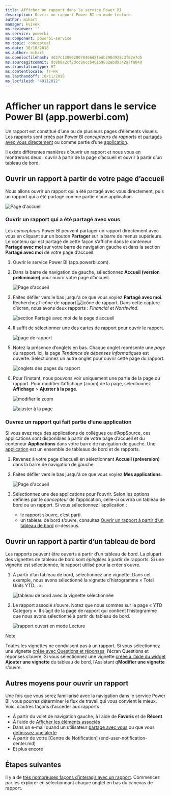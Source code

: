 ```yaml
---
title: Afficher un rapport dans le service Power BI
description: Ouvrir un rapport Power BI en mode Lecture.
author: mihart
manager: kvivek
ms.reviewer: ''
ms.service: powerbi
ms.component: powerbi-service
ms.topic: conceptual
ms.date: 10/10/2018
ms.author: mihart
ms.openlocfilehash: 4d37c1389628078466d8fedb290d928c3f02e7d5
ms.sourcegitcommit: dc8b8a2cf2dcc96ccb46159802ebd9342a7fa840
ms.translationtype: HT
ms.contentlocale: fr-FR
ms.lasthandoff: 10/11/2018
ms.locfileid: "49112012"
---
```

# <a name="view-a-report-in-power-bi-service-apppowerbicom"></a>Afficher un rapport dans le service Power BI (app.powerbi.com)
Un rapport est constitué d’une ou de plusieurs pages d’éléments visuels. Les rapports sont créés par Power BI *concepteurs de rapports* et [partagés avec vous directement](end-user-shared-with-me.md) ou comme partie d’une [application](end-user-apps.md). 

Il existe différentes manières d’ouvrir un rapport et nous vous en montrerons deux : ouvrir à partir de la page d’accueil et ouvrir à partir d’un tableau de bord. 

<!-- add art-->


## <a name="open-a-report-from-your-home-page"></a>Ouvrir un rapport à partir de votre page d’accueil
Nous allons ouvrir un rapport qui a été partagé avec vous directement, puis un rapport qui a été partagé comme partie d’une application.

   ![Page d'accueil](./media/end-user-report-open/power-bi-home.png)

### <a name="open-a-report-that-has-been-shared-with-you"></a>Ouvrir un rapport qui a été partagé avec vous
Les *concepteurs* Power BI peuvent partager un rapport directement avec vous en cliquant sur un bouton **Partager** sur la barre de menus supérieure. Le contenu qui est partagé de cette façon s’affiche dans le conteneur **Partagé avec moi** sur votre barre de navigation gauche et dans la section **Partagé avec moi** de votre page d’accueil.

1. Ouvrir le service Power BI (app.powerbi.com).

2. Dans la barre de navigation de gauche, sélectionnez **Accueil (version préliminaire)** pour ouvrir votre page d’accueil.  

   ![Page d'accueil](./media/end-user-report-open/power-bi-select-home.png)
   
3. Faites défiler vers le bas jusqu'à ce que vous voyiez **Partagé avec moi**. Recherchez l’icône de rapport ![icône de rapport](./media/end-user-report-open/power-bi-report-icon.png). Dans cette capture d’écran, nous avons deux rapports : *Financial* et *Northwind*. 
   
   ![section Partagé avec moi de la page d’accueil](./media/end-user-report-open/power-bi-shared.png)

4. Il suffit de sélectionner une des cartes de rapport pour ouvrir le rapport.

   ![page de rapport](./media/end-user-report-open/power-bi-report1.png)

5. Notez la présence d’onglets en bas. Chaque onglet représente une *page* du rapport. Ici, la page *Tendance de dépenses informatiques* est ouverte. Sélectionnez un autre onglet pour ouvrir cette page du rapport. 

   ![onglets des pages du rapport](./media/end-user-report-open/power-bi-tabs.png)

6. Pour l’instant, nous pouvons voir uniquement une partie de la page du rapport. Pour modifier l’affichage (zoom) de la page, sélectionnez **Affichage** > **Ajuster à la page**.

   ![modifier le zoom](./media/end-user-report-open/power-bi-fit.png)

   ![ajuster à la page](./media/end-user-report-open/power-bi-report2.png)

### <a name="open-a-report-that-is-part-of-an-app"></a>Ouvrez un rapport qui fait partie d’une application
Si vous avez reçu des applications de collègues ou d’AppSource, ces applications sont disponibles à partir de votre page d’accueil et du conteneur **Applications** dans votre barre de navigation de gauche. Une [application](end-user-apps.md) est un ensemble de tableaux de bord et de rapports.

1. Revenez à votre page d’accueil en sélectionnant **Accueil (préversion)** dans la barre de navigation de gauche.

7. Faites défiler vers le bas jusqu'à ce que vous voyiez **Mes applications**.

   ![Page d'accueil](./media/end-user-report-open/power-bi-my-apps.png)

8. Sélectionnez une des applications pour l’ouvrir. Selon les options définies par le *concepteur* de l’application, celle-ci ouvrira un tableau de bord ou un rapport. Si vous sélectionnez l’application :
    - le rapport s’ouvre, c’est parti.
    - un tableau de bord s’ouvre, consultez [Ouvrir un rapport à partir d’un tableau de bord](#Open-a-report-from-a-dashboard) ci-dessous.



## <a name="open-a-report-from-a-dashboard"></a>Ouvrir un rapport à partir d’un tableau de bord
Les rapports peuvent être ouverts à partir d’un tableau de bord. La plupart des vignettes de tableau de bord sont *épinglées* à partir de rapports. Si une vignette est sélectionnée, le rapport utilisé pour la créer s’ouvre. 

1. À partir d’un tableau de bord, sélectionnez une vignette. Dans cet exemple, nous avons sélectionné la vignette d’histogramme « Total Units YTD... ».

    ![tableau de bord avec la vignette sélectionnée](./media/end-user-report-open/power-bi-dashboard.png)

2.  Le rapport associé s’ouvre. Notez que nous sommes sur la page « YTD Category ». Il s’agit de la page de rapport qui contient l’histogramme que nous avons sélectionné à partir du tableau de bord.

    ![rapport ouvert en mode Lecture](./media/end-user-report-open/power-bi-report-new.png)

> [!NOTE]
> Toutes les vignettes ne conduisent pas à un rapport. Si vous sélectionnez une vignette [créée avec Questions et réponses](../service-dashboard-pin-tile-from-q-and-a.md), l’écran Questions et réponses s’ouvre. Si vous sélectionnez une vignette [créée à l’aide du widget](../service-dashboard-add-widget.md) **Ajouter une vignette** du tableau de bord, l’Assistant q**Modifier une vignette** s’ouvre.  


##  <a name="still-more-ways-to-open-a-report"></a>Autres moyens pour ouvrir un rapport
Une fois que vous serez familiarisé avec la navigation dans le service Power BI, vous pourrez déterminer le flux de travail qui vous convient le mieux. Voici d’autres façons d’accéder aux rapports :
- À partir du volet de navigation gauche, à l’aide de **Favoris** et de **Récent**    
- À l’aide de [Afficher les éléments associés](end-user-related.md)    
- Dans un e-mail quand un utilisateur [partage avec vous](../service-share-reports.md) ou que vous [définissez une alerte](../service-set-data-alerts.md)    
- À partir de votre [Centre de Notification] (end-user-notification-center.md)    
- Et plus encore

## <a name="next-steps"></a>Étapes suivantes
Il y a de [très nombreuses façons d’interagir avec un rapport](end-user-reading-view.md).  Commencez par les explorer en sélectionnant chaque onglet en bas du canevas de rapport.

